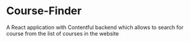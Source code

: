 # Course-Finder
A React application with Contentful backend which allows to search for course from the list of courses in the website
